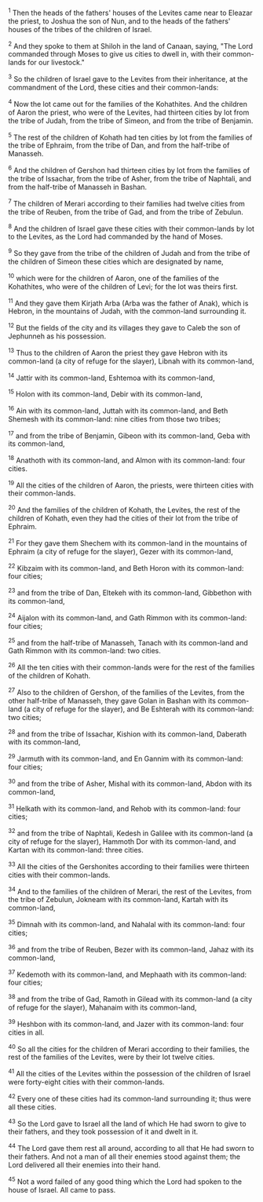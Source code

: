 <sup>1</sup> 
Then the heads of the fathers' houses of the Levites came near to Eleazar the priest, to Joshua the son of Nun, and to the heads of the fathers' houses of the tribes of the children of Israel. 

<sup>2</sup> 
And they spoke to them at Shiloh in the land of Canaan, saying, "The Lord commanded through Moses to give us cities to dwell in, with their common-lands for our livestock." 

<sup>3</sup> 
So the children of Israel gave to the Levites from their inheritance, at the commandment of the Lord, these cities and their common-lands: 

<sup>4</sup> 
Now the lot came out for the families of the Kohathites. And the children of Aaron the priest, who were of the Levites, had thirteen cities by lot from the tribe of Judah, from the tribe of Simeon, and from the tribe of Benjamin. 

<sup>5</sup> 
The rest of the children of Kohath had ten cities by lot from the families of the tribe of Ephraim, from the tribe of Dan, and from the half-tribe of Manasseh. 

<sup>6</sup> 
And the children of Gershon had thirteen cities by lot from the families of the tribe of Issachar, from the tribe of Asher, from the tribe of Naphtali, and from the half-tribe of Manasseh in Bashan. 

<sup>7</sup> 
The children of Merari according to their families had twelve cities from the tribe of Reuben, from the tribe of Gad, and from the tribe of Zebulun. 

<sup>8</sup> 
And the children of Israel gave these cities with their common-lands by lot to the Levites, as the Lord had commanded by the hand of Moses. 

<sup>9</sup> 
So they gave from the tribe of the children of Judah and from the tribe of the children of Simeon these cities which are designated by name, 

<sup>10</sup> 
which were for the children of Aaron, one of the families of the Kohathites, who were of the children of Levi; for the lot was theirs first. 

<sup>11</sup> 
And they gave them Kirjath Arba (Arba was the father of Anak), which is Hebron, in the mountains of Judah, with the common-land surrounding it. 

<sup>12</sup> 
But the fields of the city and its villages they gave to Caleb the son of Jephunneh as his possession. 

<sup>13</sup> 
Thus to the children of Aaron the priest they gave Hebron with its common-land (a city of refuge for the slayer), Libnah with its common-land, 

<sup>14</sup> 
Jattir with its common-land, Eshtemoa with its common-land, 

<sup>15</sup> 
Holon with its common-land, Debir with its common-land, 

<sup>16</sup> 
Ain with its common-land, Juttah with its common-land, and Beth Shemesh with its common-land: nine cities from those two tribes; 

<sup>17</sup> 
and from the tribe of Benjamin, Gibeon with its common-land, Geba with its common-land, 

<sup>18</sup> 
Anathoth with its common-land, and Almon with its common-land: four cities. 

<sup>19</sup> 
All the cities of the children of Aaron, the priests, were thirteen cities with their common-lands. 

<sup>20</sup> 
And the families of the children of Kohath, the Levites, the rest of the children of Kohath, even they had the cities of their lot from the tribe of Ephraim. 

<sup>21</sup> 
For they gave them Shechem with its common-land in the mountains of Ephraim (a city of refuge for the slayer), Gezer with its common-land, 

<sup>22</sup> 
Kibzaim with its common-land, and Beth Horon with its common-land: four cities; 

<sup>23</sup> 
and from the tribe of Dan, Eltekeh with its common-land, Gibbethon with its common-land, 

<sup>24</sup> 
Aijalon with its common-land, and Gath Rimmon with its common-land: four cities; 

<sup>25</sup> 
and from the half-tribe of Manasseh, Tanach with its common-land and Gath Rimmon with its common-land: two cities. 

<sup>26</sup> 
All the ten cities with their common-lands were for the rest of the families of the children of Kohath. 

<sup>27</sup> 
Also to the children of Gershon, of the families of the Levites, from the other half-tribe of Manasseh, they gave Golan in Bashan with its common-land (a city of refuge for the slayer), and Be Eshterah with its common-land: two cities; 

<sup>28</sup> 
and from the tribe of Issachar, Kishion with its common-land, Daberath with its common-land, 

<sup>29</sup> 
Jarmuth with its common-land, and En Gannim with its common-land: four cities; 

<sup>30</sup> 
and from the tribe of Asher, Mishal with its common-land, Abdon with its common-land, 

<sup>31</sup> 
Helkath with its common-land, and Rehob with its common-land: four cities; 

<sup>32</sup> 
and from the tribe of Naphtali, Kedesh in Galilee with its common-land (a city of refuge for the slayer), Hammoth Dor with its common-land, and Kartan with its common-land: three cities. 

<sup>33</sup> 
All the cities of the Gershonites according to their families were thirteen cities with their common-lands. 

<sup>34</sup> 
And to the families of the children of Merari, the rest of the Levites, from the tribe of Zebulun, Jokneam with its common-land, Kartah with its common-land, 

<sup>35</sup> 
Dimnah with its common-land, and Nahalal with its common-land: four cities; 

<sup>36</sup> 
and from the tribe of Reuben, Bezer with its common-land, Jahaz with its common-land, 

<sup>37</sup> 
Kedemoth with its common-land, and Mephaath with its common-land: four cities; 

<sup>38</sup> 
and from the tribe of Gad, Ramoth in Gilead with its common-land (a city of refuge for the slayer), Mahanaim with its common-land, 

<sup>39</sup> 
Heshbon with its common-land, and Jazer with its common-land: four cities in all. 

<sup>40</sup> 
So all the cities for the children of Merari according to their families, the rest of the families of the Levites, were by their lot twelve cities. 

<sup>41</sup> 
All the cities of the Levites within the possession of the children of Israel were forty-eight cities with their common-lands. 

<sup>42</sup> 
Every one of these cities had its common-land surrounding it; thus were all these cities.

<sup>43</sup> 
So the Lord gave to Israel all the land of which He had sworn to give to their fathers, and they took possession of it and dwelt in it. 

<sup>44</sup> 
The Lord gave them rest all around, according to all that He had sworn to their fathers. And not a man of all their enemies stood against them; the Lord delivered all their enemies into their hand. 

<sup>45</sup> 
Not a word failed of any good thing which the Lord had spoken to the house of Israel. All came to pass.